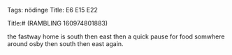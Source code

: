 Tags: nödinge
Title: E6 E15 E22
  
Title:# (RAMBLING 160974801883)  
  
the fastway home is south then east then a quick pause for food somwhere around osby then south then east again.